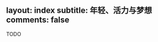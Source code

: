 layout: index
subtitle: 年轻、活力与梦想
comments: false
---

<div class="inner">
<div class="intro-feature-list">

<p>TODO</p>

</div>
</div>